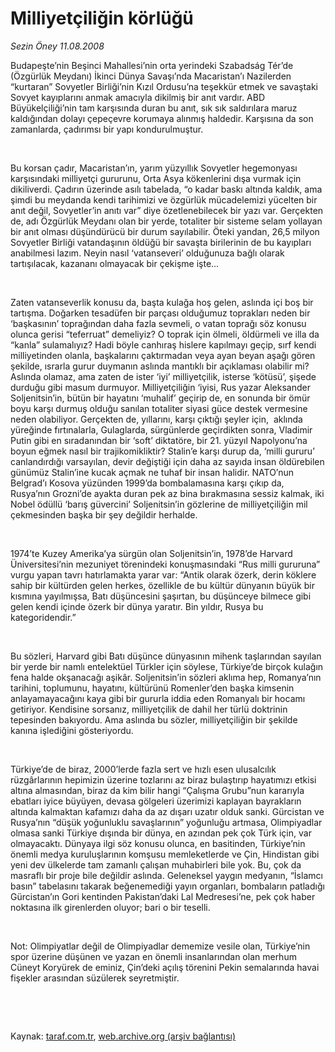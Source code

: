 # Milliyetçiliğin körlüğü

*Sezin Öney 11.08.2008*

<div class="taraf_structure_2col_1zq">
<div class="margen_n">



 <p></p><p>Budapeşte’nin Beşinci Mahallesi’nin orta yerindeki Szabadság Tér’de (Özgürlük Meydanı) İkinci Dünya Savaşı’nda Macaristan’ı Nazilerden “kurtaran” Sovyetler Birliği’nin Kızıl Ordusu’na teşekkür etmek ve savaştaki Sovyet kayıplarını anmak amacıyla dikilmiş bir anıt vardır. ABD Büyükelçiliği’nin tam karşısında duran bu anıt, sık sık saldırılara maruz kaldığından dolayı çepeçevre korumaya alınmış haldedir. Karşısına da son zamanlarda, çadırımsı bir yapı kondurulmuştur. </p><br/>
<p>Bu korsan çadır, Macaristan’ın, yarım yüzyıllık Sovyetler hegemonyası karşısındaki milliyetçi gururunu, Orta Asya kökenlerini dışa vurmak için dikiliverdi. Çadırın üzerinde asılı tabelada, “o kadar baskı altında kaldık, ama şimdi bu meydanda kendi tarihimizi ve özgürlük mücadelemizi yücelten bir anıt değil, Sovyetler’in anıtı var” diye özetlenebilecek bir yazı var. Gerçekten de, adı Özgürlük Meydanı olan bir yerde, totaliter bir sisteme selam yollayan bir anıt olması düşündürücü bir durum sayılabilir. Öteki yandan, 26,5 milyon Sovyetler Birliği vatandaşının öldüğü bir savaşta birilerinin de bu kayıpları anabilmesi lazım. Neyin nasıl ‘vatanseveri’ olduğunuza bağlı olarak tartışılacak, kazananı olmayacak bir çekişme işte...</p><br/>
<p>Zaten vatanseverlik konusu da, başta kulağa hoş gelen, aslında içi boş bir tartışma. Doğarken tesadüfen bir parçası olduğumuz toprakları neden bir ‘başkasının’ toprağından daha fazla sevmeli, o vatan toprağı söz konusu olunca gerisi “teferruat” demeliyiz? O toprak için ölmeli, öldürmeli ve illa da “kanla” sulamalıyız? Hadi böyle canhıraş hislere kapılmayı geçip, sırf kendi milliyetinden olanla, başkalarını çaktırmadan veya ayan beyan aşağı gören şekilde, ısrarla gurur duymanın aslında mantıklı bir açıklaması olabilir mi? Aslında olamaz, ama zaten de ister ‘iyi’ milliyetçilik, isterse ‘kötüsü’, şişede durduğu gibi masum durmuyor. Milliyetçiliğin ‘iyisi, Rus yazar Aleksander Soljenitsin’in, bütün bir hayatını ‘muhalif’ geçirip de, en sonunda bir ömür boyu karşı durmuş olduğu sanılan totaliter siyasi güce destek vermesine neden olabiliyor. Gerçekten de, yıllarını, karşı çıktığı şeyler için,  aklında yüreğinde fırtınalarla, Gulaglarda, sürgünlerde geçirdikten sonra, Vladimir Putin gibi en sıradanından bir ‘soft’ diktatöre, bir 21. yüzyıl Napolyonu’na boyun eğmek nasıl bir trajikomikliktir? Stalin’e karşı durup da, ‘milli gururu’ canlandırdığı varsayılan, devir değiştiği için daha az sayıda insan öldürebilen günümüz Stalin’ine kucak açmak ne tuhaf bir insan halidir. NATO’nun Belgrad’ı Kosova yüzünden 1999’da bombalamasına karşı çıkıp da, Rusya’nın Grozni’de ayakta duran pek az bina bırakmasına sessiz kalmak, iki Nobel ödüllü ‘barış güvercini’ Soljenitsin’in gözlerine de milliyetçiliğin mil çekmesinden başka bir şey değildir herhalde. </p><br/>
<p>1974’te Kuzey Amerika’ya sürgün olan Soljenitsin’in, 1978’de Harvard Üniversitesi’nin mezuniyet törenindeki konuşmasındaki “Rus milli gururuna” vurgu yapan tavrı hatırlamakta yarar var: “Antik olarak özerk, derin köklere sahip bir kültürden gelen herkes, özellikle de bu kültür dünyanın büyük bir kısmına yayılmışsa, Batı düşüncesini şaşırtan, bu düşünceye bilmece gibi gelen kendi içinde özerk bir dünya yaratır. Bin yıldır, Rusya bu kategoridendir.” </p><br/>
<p>Bu sözleri, Harvard gibi Batı düşünce dünyasının mihenk taşlarından sayılan bir yerde bir namlı entelektüel Türkler için söylese, Türkiye’de birçok kulağın fena halde okşanacağı aşikâr. Soljenitsin’in sözleri aklıma hep, Romanya’nın tarihini, toplumunu, hayatını, kültürünü Romenler’den başka kimsenin anlayamayacağını kaya gibi bir gururla iddia eden Romanyalı bir hocamı getiriyor. Kendisine sorsanız, milliyetçilik de dahil her türlü doktrinin tepesinden bakıyordu. Ama aslında bu sözler, milliyetçiliğin bir şekilde kanına işlediğini gösteriyordu.</p><br/>
<p>Türkiye’de de biraz, 2000’lerde fazla sert ve hızlı esen ulusalcılık rüzgârlarının hepimizin üzerine tozlarını az biraz bulaştırıp hayatımızı etkisi altına almasından, biraz da kim bilir hangi “Çalışma Grubu”nun kararıyla ebatları iyice büyüyen, devasa gölgeleri üzerimizi kaplayan bayrakların altında kalmaktan kafamızı daha da az dışarı uzatır olduk sanki. Gürcistan ve Rusya’nın “düşük yoğunluklu savaşlarının” yoğunluğu artmasa, Olimpiyadlar olmasa sanki Türkiye dışında bir dünya, en azından pek çok Türk için, var olmayacaktı. Dünyaya ilgi söz konusu olunca, en basitinden, Türkiye’nin önemli medya kuruluşlarının komşusu memleketlerde ve Çin, Hindistan gibi yeni dev ülkelerde tam zamanlı çalışan muhabirleri bile yok. Bu, çok da masraflı bir proje bile değildir aslında. Geleneksel yaygın medyanın, “İslamcı basın” tabelasını takarak beğenemediği yayın organları, bombaların patladığı Gürcistan’ın Gori kentinden Pakistan’daki Lal Medresesi’ne, pek çok haber noktasına ilk girenlerden oluyor; bari o bir teselli. </p><b><i><br/>
</i></b><p>Not: Olimpiyatlar değil de Olimpiyadlar dememize vesile olan, Türkiye’nin spor üzerine düşünen ve yazan en önemli insanlarından olan merhum Cüneyt Koryürek de eminiz, Çin’deki açılış törenini Pekin semalarında havai fişekler arasından süzülerek seyretmiştir. </p><br/>
<p align="right"></p>

<br/>


<div id="taraf_not">
</div>

</div>


</div>

Kaynak: [taraf.com.tr](http://www.taraf.com.tr:80/makale/1531.htm), [web.archive.org (arşiv bağlantısı)](http://web.archive.org/web/20081024181410/http://www.taraf.com.tr:80/makale/1531.htm)
